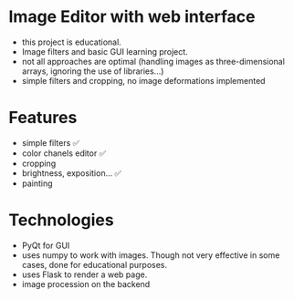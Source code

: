 # Image Editor with web interface
- this project is educational. 
- Image filters and basic GUI learning project.
- not all approaches are optimal (handling images as three-dimensional arrays, ignoring the use of libraries...)
- simple filters and cropping, no image deformations implemented

# Features
- simple filters ✅
- color chanels editor ✅
- cropping 
- brightness, exposition... ✅
- painting

# Technologies
- PyQt for GUI
- uses numpy to work with images. Though not very effective in some cases, done for educational purposes.
- uses Flask to render a web page.
- image procession on the backend
